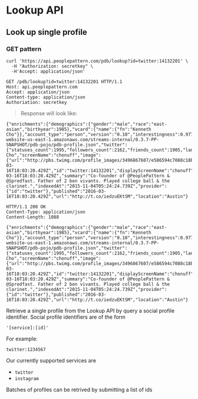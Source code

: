 # Lookup API

## Look up single profile

### GET pattern

```shell
curl 'https://api.peoplepattern.com/pdb/lookup?id=twitter:14132201' \
  -H "Authorization: secretkey" \
  -H'Accept: application/json' 
```

```http
GET /pdb/lookup?id=twitter:14132201 HTTP/1.1
Host: api.peoplepattern.com
Accept: application/json
Content-type: application/json
Authoriation: secretkey
```

> Response will look like:

```shell
{"enrichments":{"demographics":{"gender":"male","race":"east-asian","birthyear":1985},"vcard":{"name":{"fn":"Kenneth Cho"}},"account_type":"person","version":"0.10","interestingness":0.977957927320845},"$schema":"http://streams.peoplepattern.com.s3-website-us-east-1.amazonaws.com/streams-internal/0.3.7-PP-SNAPSHOT/pdb-pojo/pdb-profile.json","twitter":{"statuses_count":1995,"followers_count":2162,"friends_count":1905,"lang":"en","screen_name":"chonuff","favourites_count":375,"listed_count":132},"displayName":"Kenneth Cho","screenName":"chonuff","image":{"url":"http://pbs.twimg.com/profile_images/3496867607/e586594c7088c18b423c19716275859b_normal.jpeg"},"objectType":"profile","createdAt":"2016-03-16T18:03:20.429Z","id":"twitter:14132201","displayScreenName":"chonuff","updatedAt":"2016-03-16T18:03:20.429Z","summary":"Co-founder of @PeoplePattern & @Spredfast. Father of 2 bon vivants. Played college ball & the clarinet.","indexedAt":"2015-11-04T05:24:24.739Z","provider":{"id":"twitter"},"published":"2016-03-16T18:03:20.429Z","url":"http://t.co/iedzuEKtSM","location":"Austin"}
```

```http
HTTP/1.1 200 OK
Content-Type: application/json
Content-Length: 1088

{"enrichments":{"demographics":{"gender":"male","race":"east-asian","birthyear":1985},"vcard":{"name":{"fn":"Kenneth Cho"}},"account_type":"person","version":"0.10","interestingness":0.977957927320845},"$schema":"http://streams.peoplepattern.com.s3-website-us-east-1.amazonaws.com/streams-internal/0.3.7-PP-SNAPSHOT/pdb-pojo/pdb-profile.json","twitter":{"statuses_count":1995,"followers_count":2162,"friends_count":1905,"lang":"en","screen_name":"chonuff","favourites_count":375,"listed_count":132},"displayName":"Kenneth Cho","screenName":"chonuff","image":{"url":"http://pbs.twimg.com/profile_images/3496867607/e586594c7088c18b423c19716275859b_normal.jpeg"},"objectType":"profile","createdAt":"2016-03-16T18:03:20.429Z","id":"twitter:14132201","displayScreenName":"chonuff","updatedAt":"2016-03-16T18:03:20.429Z","summary":"Co-founder of @PeoplePattern & @Spredfast. Father of 2 bon vivants. Played college ball & the clarinet.","indexedAt":"2015-11-04T05:24:24.739Z","provider":{"id":"twitter"},"published":"2016-03-16T18:03:20.429Z","url":"http://t.co/iedzuEKtSM","location":"Austin"}
```

Retrieve a single profile from the Lookup API by query a social
profile identifier. Social profile identifiers are of the form

    '[service]:[id]'
    
For example:

    twitter:1234567
    
Our currently supported services are

- `twitter`
- `instagram`

<aside class="notice">
Batches of profiles can be retrived by submitting a list of ids
</aside>